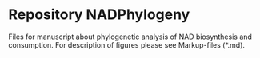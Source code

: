 # Repository NADPhylogeny

Files for manuscript about phylogenetic analysis of NAD biosynthesis 
and consumption. For description of figures please see Markup-files (*.md).

